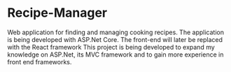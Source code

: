 # Recipe-Manager
Web application for finding and managing cooking recipes.
The application is being developed with ASP.Net Core. The front-end will later be replaced with the React framework
This project is being developed to expand my knowledge on ASP.Net, its MVC framework and to gain more experience in front end frameworks.
